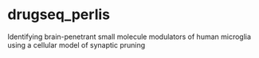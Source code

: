 # drugseq_perlis
Identifying brain-penetrant small molecule modulators of human microglia using a cellular model of synaptic pruning
